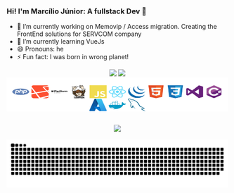### Hi! I'm Marcílio Júnior: A fullstack Dev 👋

- 🔭 I’m currently working on Memovip / Access migration. Creating the FrontEnd solutions for SERVCOM company
- 🌱 I’m currently learning VueJs
- 😄 Pronouns: he
- ⚡ Fun fact: I was born in wrong planet!

<div align="center">
  <img height="180em" src="https://github-readme-stats.vercel.app/api?username=marciliojunior&show_icons=true&theme=dark&include_all_commits=true&count_private=true"/>
  <img height="180em" src="https://github-readme-stats.vercel.app/api/top-langs/?username=marciliojunior&layout=compact&langs_count=7&theme=dark"/>
</div>
<div style="display: inline_block; background-color: white; text-align: center"><br>
  <img align="center" alt="PHP" height="30" width="40" src="https://github.com/devicons/devicon/blob/master/icons/php/php-plain.svg">
  <img align="center" alt="Laravel" height="30" width="40" src="https://github.com/devicons/devicon/blob/master/icons/laravel/laravel-plain.svg">
  <img align="center" alt="PHPStorm" height="30" width="40" src="https://github.com/devicons/devicon/blob/master/icons/phpstorm/phpstorm-plain-wordmark.svg">
  <img align="center" alt="Composer" height="30" width="40" src="https://github.com/devicons/devicon/blob/master/icons/composer/composer-original.svg">
  <img align="center" alt="Js" height="30" width="40" src="https://raw.githubusercontent.com/devicons/devicon/master/icons/javascript/javascript-plain.svg">
  <img align="center" alt="React" height="30" width="40" src="https://raw.githubusercontent.com/devicons/devicon/master/icons/react/react-original.svg">
  <img align="center" alt="JQuery" height="30" width="40" src="https://github.com/devicons/devicon/blob/master/icons/jquery/jquery-plain.svg">
  <img align="center" alt="HTML" height="30" width="40" src="https://raw.githubusercontent.com/devicons/devicon/master/icons/html5/html5-original.svg">
  <img align="center" alt="CSS" height="30" width="40" src="https://raw.githubusercontent.com/devicons/devicon/master/icons/css3/css3-original.svg">
  <img align="center" alt="VStudio" height="30" width="40" src="https://github.com/devicons/devicon/blob/master/icons/visualstudio/visualstudio-plain.svg">
  <img align="center" alt="Csharp" height="30" width="40" src="https://raw.githubusercontent.com/devicons/devicon/master/icons/csharp/csharp-original.svg">
  <img align="center" alt="Azure" height="30" width="40" src="https://github.com/devicons/devicon/blob/master/icons/azure/azure-original.svg">
  <img align="center" alt="Docker" height="30" width="40" src="https://github.com/devicons/devicon/blob/master/icons/docker/docker-plain.svg">
  <img align="center" alt="MySQL" height="30" width="40" src="https://github.com/devicons/devicon/blob/master/icons/mysql/mysql-plain.svg">
</div>

##

<div style="text-align: center">
  <a href="https://www.linkedin.com/in/marciliocatarino" target="_blank"><img src="https://img.shields.io/badge/-LinkedIn-%230077B5?style=for-the-badge&logo=linkedin&logoColor=white" target="_blank"></a> 
</div>

![Snake animation](https://github.com/marciliojunior/marciliojunior/blob/0ba75aaf90d830095ec6fc0441ac0754831c8a56/github-contribution-grid-snake.svg)
